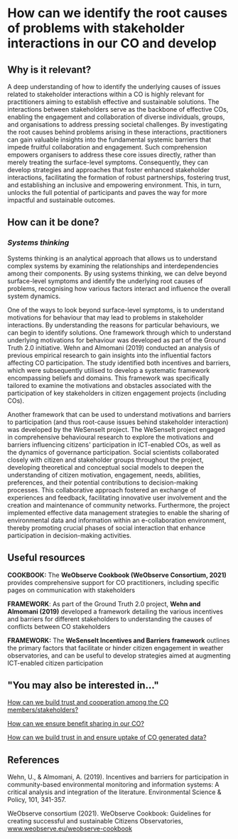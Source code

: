 # How can we identify the root causes of problems with stakeholder interactions in our CO and develop

## **Why is it relevant?**

A deep understanding of how to identify the underlying causes of issues related to stakeholder interactions within a CO is highly relevant for practitioners aiming to establish effective and sustainable solutions. The interactions between stakeholders serve as the backbone of effective COs, enabling the engagement and collaboration of diverse individuals, groups, and organisations to address pressing societal challenges. By investigating the root causes behind problems arising in these interactions, practitioners can gain valuable insights into the fundamental systemic barriers that impede fruitful collaboration and engagement. Such comprehension empowers organisers to address these core issues directly, rather than merely treating the surface-level symptoms. Consequently, they can develop strategies and approaches that foster enhanced stakeholder interactions, facilitating the formation of robust partnerships, fostering trust, and establishing an inclusive and empowering environment. This, in turn, unlocks the full potential of participants and paves the way for more impactful and sustainable outcomes.

## **How can it be done?**

### _Systems thinking_

Systems thinking is an analytical approach that allows us to understand complex systems by examining the relationships and interdependencies among their components. By using systems thinking, we can delve beyond surface-level symptoms and identify the underlying root causes of problems, recognising how various factors interact and influence the overall system dynamics.

One of the ways to look beyond surface-level symptoms, is to understand motivations for behaviour that may lead to problems in stakeholder interactions. By understanding the reasons for particular behaviours, we can begin to identify solutions. One framework through which to understand underlying motivations for behaviour was developed as part of the Ground Truth 2.0 initiative. Wehn and Almomani (2019) conducted an analysis of previous empirical research to gain insights into the influential factors affecting CO participation. The study identified both incentives and barriers, which were subsequently utilised to develop a systematic framework encompassing beliefs and domains. This framework was specifically tailored to examine the motivations and obstacles associated with the participation of key stakeholders in citizen engagement projects (including COs).

Another framework that can be used to understand motivations and barriers to participation (and thus root-cause issues behind stakeholder interaction) was developed by the WeSenseIt project. The WeSenseIt project engaged in comprehensive behavioural research to explore the motivations and barriers influencing citizens' participation in ICT-enabled COs, as well as the dynamics of governance participation. Social scientists collaborated closely with citizen and stakeholder groups throughout the project, developing theoretical and conceptual social models to deepen the understanding of citizen motivation, engagement, needs, abilities, preferences, and their potential contributions to decision-making processes. This collaborative approach fostered an exchange of experiences and feedback, facilitating innovative user involvement and the creation and maintenance of community networks. Furthermore, the project implemented effective data management strategies to enable the sharing of environmental data and information within an e-collaboration environment, thereby promoting crucial phases of social interaction that enhance participation in decision-making activities.

## **Useful resources**

**COOKBOOK:** The **WeObserve Cookbook (WeObserve Consortium, 2021)** provides comprehensive support for CO practitioners, including specific pages on communication with stakeholders

**FRAMEWORK**: As part of the Ground Truth 2.0 project, **Wehn and Almomani (2019)** developed a framework detailing the various incentives and barriers for different stakeholders to understanding the causes of conflicts between CO stakeholders

**FRAMEWORK:** The **WeSenseIt Incentives and Barriers framework** outlines the primary factors that facilitate or hinder citizen engagement in weather observatories, and can be useful to develop strategies aimed at augmenting ICT-enabled citizen participation

## **"You may also be interested in..."**

[How can we build trust and cooperation among the CO members/stakeholders?](how-can-we-build-trust-and-cooperation-among-the-citizen-observatory-members-stakeholders.md)

[How can we ensure benefit sharing in our CO?](how-can-we-ensure-uptake-of-citizen-observatory-generated-data.md)

[How can we build trust in and ensure uptake of CO generated data?](how-can-we-ensure-uptake-of-citizen-observatory-generated-data.md)

## **References**

Wehn, U., & Almomani, A. (2019). Incentives and barriers for participation in community-based environmental monitoring and information systems: A critical analysis and integration of the literature. Environmental Science & Policy, 101, 341-357.

WeObserve consortium (2021). WeObserve Cookbook: Guidelines for creating successful and sustainable Citizens Observatories, www.weobserve.eu/weobserve-cookbook
